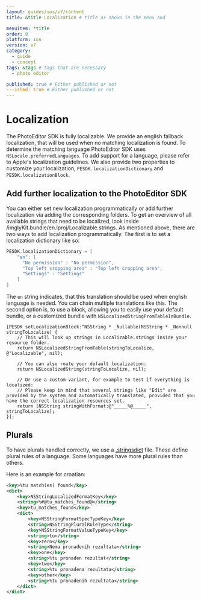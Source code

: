 ```yaml
---
layout: guides/ios/v7/content
title: &title Localization # title as shown in the menu and 

menuitem: *title
order: 0
platform: ios
version: v7
category: 
  - guide
  - concept
tags: &tags # tags that are necessary
  - photo editor 

published: true # Either published or not 
---ished: true # Either published or not 
---
```


# Localization

The PhotoEditor SDK is fully localizable. We provide an english fallback localization, that will be used when no matching localization is found. To determine the matching language PhotoEditor SDK uses `NSLocale.preferredLanguages`.
To add support for a language, please refer to Apple's localization guidelines.
We also provide two properties to customize your localization, `PESDK.localizationDictionary` and `PESDK.localizationBlock`.

## Add further localization to the PhotoEditor SDK

You can either set new localization programmatically or add further localization via adding the corresponding folders.
To get an overview of all available strings that need to be localized, look inside /imglyKit.bundle/en.lproj/Localizable.strings.
As mentioned above, there are two ways to add localization programmatically. The first is to set a localization dictionary like so:

```swift
PESDK.localizationDictionary = [
    "en": [
      "No permission" : "No permission",
      "Top left cropping area" : "Top left cropping area",
      "Settings" : "Settings"
    ]
]
```

The `en` string indicates, that this translation should be used when english language is needed.
You can chain multiple translations like this. The second option is, to use a block, allowing you to easily use your
default bundle, or a customized bundle with `NSLocalizedStringFromTableInBundle`.

```objc
[PESDK setLocalizationBlock:^NSString * _Nullable(NSString * _Nonnull stringToLocalize) {
    // This will look up strings in Localizable.strings inside your resource folder.
    return NSLocalizedStringFromTable(stringToLocalize, @"Localizable", nil);

    // You can also route your default localization:
    return NSLocalizedString(stringToLocalize, nil);

    // Or use a custom variant, for example to test if everything is localized:
    // Please keep in mind that several strings like "Edit" are provided by the system and automatically translated, provided that you have the correct localization resources set.
    return [NSString stringWithFormat:@"_____%@_____", stringToLocalize];
}];
```

## Plurals

To have plurals handled correctly, we use a [.stringsdict](https://developer.apple.com/library/ios/documentation/MacOSX/Conceptual/BPInternational/StringsdictFileFormat/StringsdictFileFormat.html) file. These define plural rules of a language. Some languages have more plural rules than others.

Here is an example for croatian:
```xml
<key>%tu match(es) found</key>
<dict>
    <key>NSStringLocalizedFormatKey</key>
    <string>%#@tu_matches_found@</string>
    <key>tu_matches_found</key>
    <dict>
        <key>NSStringFormatSpecTypeKey</key>
        <string>NSStringPluralRuleType</string>
        <key>NSStringFormatValueTypeKey</key>
        <string>tu</string>
        <key>zero</key>
        <string>Nema pronađenih rezultata</string>
        <key>one</key>
        <string>%tu pronađen rezultat</string>
        <key>two</key>
        <string>%tu pronađena rezultata</string>
        <key>other</key>
        <string>%tu pronađenih rezultata</string>
    </dict>
</dict>
```
